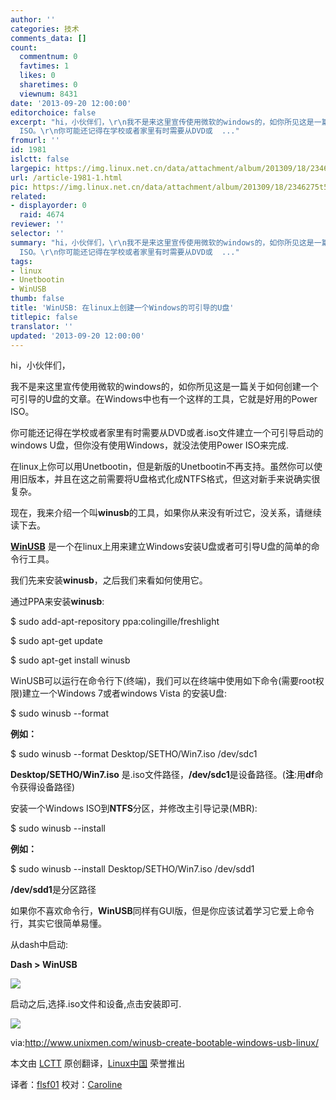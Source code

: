 ```yaml
---
author: ''
categories: 技术
comments_data: []
count:
  commentnum: 0
  favtimes: 1
  likes: 0
  sharetimes: 0
  viewnum: 8431
date: '2013-09-20 12:00:00'
editorchoice: false
excerpt: "hi，小伙伴们，\r\n我不是来这里宣传使用微软的windows的，如你所见这是一篇关于如何创建一个可引导的U盘的文章。在Windows中也有一个这样的工具，它就是好用的Power
  ISO。\r\n你可能还记得在学校或者家里有时需要从DVD或  ..."
fromurl: ''
id: 1981
islctt: false
largepic: https://img.linux.net.cn/data/attachment/album/201309/18/2346275t5ihf95criho59t.png
url: /article-1981-1.html
pic: https://img.linux.net.cn/data/attachment/album/201309/18/2346275t5ihf95criho59t.png.thumb.jpg
related:
- displayorder: 0
  raid: 4674
reviewer: ''
selector: ''
summary: "hi，小伙伴们，\r\n我不是来这里宣传使用微软的windows的，如你所见这是一篇关于如何创建一个可引导的U盘的文章。在Windows中也有一个这样的工具，它就是好用的Power
  ISO。\r\n你可能还记得在学校或者家里有时需要从DVD或  ..."
tags:
- linux
- Unetbootin
- WinUSB
thumb: false
title: 'WinUSB: 在linux上创建一个Windows的可引导的U盘'
titlepic: false
translator: ''
updated: '2013-09-20 12:00:00'
---
```


hi，小伙伴们，


我不是来这里宣传使用微软的windows的，如你所见这是一篇关于如何创建一个可引导的U盘的文章。在Windows中也有一个这样的工具，它就是好用的Power ISO。


你可能还记得在学校或者家里有时需要从DVD或者.iso文件建立一个可引导启动的windows U盘，但你没有使用Windows，就没法使用Power ISO来完成.


在linux上你可以用Unetbootin，但是新版的Unetbootin不再支持。虽然你可以使用旧版本，并且在这之前需要将U盘格式化成NTFS格式，但这对新手来说确实很复杂。


现在，我来介绍一个叫**winusb**的工具，如果你从来没有听过它，没关系，请继续读下去。


[**WinUSB**](http://congelli.eu/prog_info_winusb.html) 是一个在linux上用来建立Windows安装U盘或者可引导U盘的简单的命令行工具。


我们先来安装**winusb**，之后我们来看如何使用它。


通过PPA来安装**winusb**:


$ sudo add-apt-repository ppa:colingille/freshlight


$ sudo apt-get update


$ sudo apt-get install winusb


WinUSB可以运行在命令行下(终端)，我们可以在终端中使用如下命令(需要root权限)建立一个Windows 7或者windows Vista 的安装U盘:


$ sudo winusb --format


**例如：**


$ sudo winusb --format Desktop/SETHO/Win7.iso /dev/sdc1


**Desktop/SETHO/Win7.iso** 是.iso文件路径，**/dev/sdc1**是设备路径。(**注**:用**df**命令获得设备路径)


安装一个Windows ISO到**NTFS**分区，并修改主引导记录(MBR):


$ sudo winusb --install


**例如：**


$ sudo winusb --install Desktop/SETHO/Win7.iso /dev/sdd1


**/dev/sdd1**是分区路径


如果你不喜欢命令行，**WinUSB**同样有GUI版，但是你应该试着学习它爱上命令行，其实它很简单易懂。


从dash中启动:


**Dash > WinUSB**


 ![](https://img.linux.net.cn/data/attachment/album/201309/18/2346275t5ihf95criho59t.png)


启动之后,选择.iso文件和设备,点击安装即可.


 ![](https://img.linux.net.cn/data/attachment/album/201309/18/234644goihp3yzs8qyiupu.png)


 


via:<http://www.unixmen.com/winusb-create-bootable-windows-usb-linux/>


本文由 [LCTT](https://github.com/LCTT/TranslateProject) 原创翻译，[Linux中国](http://linux.cn/portal.php) 荣誉推出


译者：[flsf01](http://linux.cn/space/flsf01) 校对：[Caroline](http://linux.cn/space/14763)